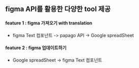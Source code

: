 ## figma API를 활용한 다양한 tool 제공

#### feature 1 : figma 가져오기 with translation
- figma Text 컴포넌트 -> papago API -> Google spreadSheet

#### feature 2 : figma 업데이트하기
- Google spreadSheet -> figma Text 컴포넌트